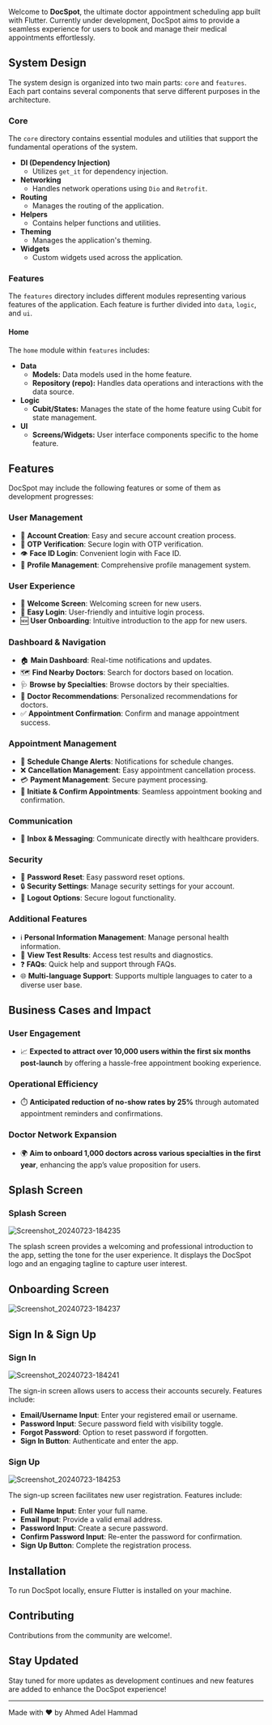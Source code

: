 Welcome to **DocSpot**, the ultimate doctor appointment scheduling app built with Flutter. Currently under development, DocSpot aims to provide a seamless experience for users to book and manage their medical appointments effortlessly.
## System Design

The system design is organized into two main parts: `core` and `features`. Each part contains several components that serve different purposes in the architecture.

### Core

The `core` directory contains essential modules and utilities that support the fundamental operations of the system.

- **DI (Dependency Injection)**
  - Utilizes `get_it` for dependency injection.
- **Networking**
  - Handles network operations using `Dio` and `Retrofit`.
- **Routing**
  - Manages the routing of the application.
- **Helpers**
  - Contains helper functions and utilities.
- **Theming**
  - Manages the application's theming.
- **Widgets**
  - Custom widgets used across the application.

### Features

The `features` directory includes different modules representing various features of the application. Each feature is further divided into `data`, `logic`, and `ui`.

#### Home

The `home` module within `features` includes:

- **Data**
  - **Models:** Data models used in the home feature.
  - **Repository (repo):** Handles data operations and interactions with the data source.
- **Logic**
  - **Cubit/States:** Manages the state of the home feature using Cubit for state management.
- **UI**
  - **Screens/Widgets:** User interface components specific to the home feature.


## Features

DocSpot may include the following features or some of them as development progresses:

### User Management
- 👤 **Account Creation**: Easy and secure account creation process.
- 📱 **OTP Verification**: Secure login with OTP verification.
- 👁️ **Face ID Login**: Convenient login with Face ID.
- 📝 **Profile Management**: Comprehensive profile management system.

### User Experience
- 👋 **Welcome Screen**: Welcoming screen for new users.
- 🔐 **Easy Login**: User-friendly and intuitive login process.
- 🆕 **User Onboarding**: Intuitive introduction to the app for new users.

### Dashboard & Navigation
- 🏠 **Main Dashboard**: Real-time notifications and updates.
- 🗺️ **Find Nearby Doctors**: Search for doctors based on location.
- 🩺 **Browse by Specialties**: Browse doctors by their specialties.
- 🏥 **Doctor Recommendations**: Personalized recommendations for doctors.
- ✅ **Appointment Confirmation**: Confirm and manage appointment success.

### Appointment Management
- 📅 **Schedule Change Alerts**: Notifications for schedule changes.
- ❌ **Cancellation Management**: Easy appointment cancellation process.
- 💳 **Payment Management**: Secure payment processing.
- 📆 **Initiate & Confirm Appointments**: Seamless appointment booking and confirmation.

### Communication
- 📩 **Inbox & Messaging**: Communicate directly with healthcare providers.

### Security
- 🔑 **Password Reset**: Easy password reset options.
- 🔒 **Security Settings**: Manage security settings for your account.
- 🚪 **Logout Options**: Secure logout functionality.

### Additional Features
- ℹ️ **Personal Information Management**: Manage personal health information.
- 🧪 **View Test Results**: Access test results and diagnostics.
- ❓ **FAQs**: Quick help and support through FAQs.
- 🌐 **Multi-language Support**: Supports multiple languages to cater to a diverse user base.
  
## Business Cases and Impact

### User Engagement
- 📈 **Expected to attract over 10,000 users within the first six months post-launch** by offering a hassle-free appointment booking experience.

### Operational Efficiency
- ⏱️ **Anticipated reduction of no-show rates by 25%** through automated appointment reminders and confirmations.

### Doctor Network Expansion
- 🌍 **Aim to onboard 1,000 doctors across various specialties in the first year**, enhancing the app’s value proposition for users.

  
## Splash Screen

### Splash Screen

![Screenshot_20240723-184235](https://github.com/user-attachments/assets/22ade276-5ad7-48f4-8244-37a485fa2572)


The splash screen provides a welcoming and professional introduction to the app, setting the tone for the user experience. It displays the DocSpot logo and an engaging tagline to capture user interest.


## Onboarding Screen

![Screenshot_20240723-184237](https://github.com/user-attachments/assets/40661ca8-aa77-4eaa-aa37-f0a390598d45)


## Sign In & Sign Up

### Sign In

![Screenshot_20240723-184241](https://github.com/user-attachments/assets/8cf5110c-d74a-49fb-bdb2-d233c9a62939)


The sign-in screen allows users to access their accounts securely. Features include:

- **Email/Username Input**: Enter your registered email or username.
- **Password Input**: Secure password field with visibility toggle.
- **Forgot Password**: Option to reset password if forgotten.
- **Sign In Button**: Authenticate and enter the app.


### Sign Up

![Screenshot_20240723-184253](https://github.com/user-attachments/assets/efd1d848-b108-411b-beae-247d01752ff9)


The sign-up screen facilitates new user registration. Features include:

- **Full Name Input**: Enter your full name.
- **Email Input**: Provide a valid email address.
- **Password Input**: Create a secure password.
- **Confirm Password Input**: Re-enter the password for confirmation.
- **Sign Up Button**: Complete the registration process.

  
## Installation

To run DocSpot locally, ensure Flutter is installed on your machine. 

## Contributing

Contributions from the community are welcome!.

## Stay Updated

Stay tuned for more updates as development continues and new features are added to enhance the DocSpot experience!

---

Made with ❤️ by Ahmed Adel Hammad
